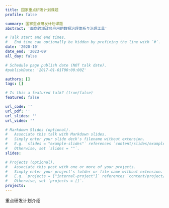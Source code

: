 ```yaml
---
title: 国家重点研发计划课题
profile: false 

summary: 国家重点研发计划课题
abstract: '面向跨域政务应用的数据治理体系与治理工具'

# Talk start and end times.
#   End time can optionally be hidden by prefixing the line with `#`.
date: '2020-10'
date_end: '2023-09'
all_day: false

# Schedule page publish date (NOT talk date).
#publishDate: '2017-01-01T00:00:00Z'

authors: []
tags: []

# Is this a featured talk? (true/false)
featured: false

url_code: ''
url_pdf: ''
url_slides: ''
url_video: ''

# Markdown Slides (optional).
#   Associate this talk with Markdown slides.
#   Simply enter your slide deck's filename without extension.
#   E.g. `slides = "example-slides"` references `content/slides/example-slides.md`.
#   Otherwise, set `slides = ""`.
slides:

# Projects (optional).
#   Associate this post with one or more of your projects.
#   Simply enter your project's folder or file name without extension.
#   E.g. `projects = ["internal-project"]` references `content/project/deep-learning/index.md`.
#   Otherwise, set `projects = []`.
projects:
---
```


重点研发计划介绍
